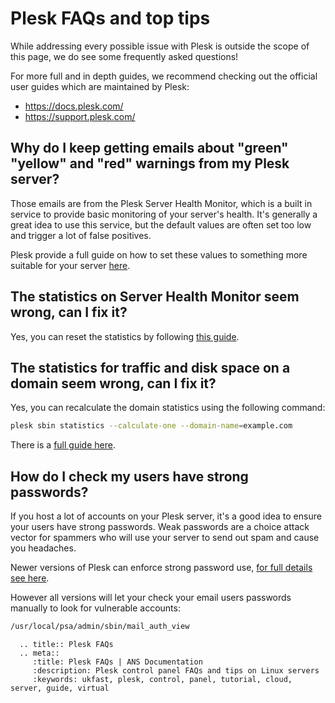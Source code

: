 # Plesk FAQs and top tips

While addressing every possible issue with Plesk is outside the scope of this page, we do see some frequently asked questions!

For more full and in depth guides, we recommend checking out the official user guides which are maintained by Plesk:

* <https://docs.plesk.com/>
* <https://support.plesk.com/>

## Why do I keep getting emails about "green" "yellow" and "red" warnings from my Plesk server?

Those emails are from the Plesk Server Health Monitor, which is a built in service to provide basic monitoring of your server's health. It's generally a great idea to use this service, but the default values are often set too low and trigger a lot of false positives.

Plesk provide a full guide on how to set these values to something more suitable for your server [here](https://docs.plesk.com/en-US/12.5/administrator-guide/statistics-and-monitoring/server-health-monitor.68886/).

## The statistics on Server Health Monitor seem wrong, can I fix it?

Yes, you can reset the statistics by following [this guide](https://support.plesk.com/hc/en-us/articles/360011108979-No-data-is-shown-in-the-charts-of-Advanced-Monitoring).

## The statistics for traffic and disk space on a domain seem wrong, can I fix it?

Yes, you can recalculate the domain statistics using the following command:

```bash
plesk sbin statistics --calculate-one --domain-name=example.com
```

There is a [full guide here](https://docs.plesk.com/en-US/onyx/cli-linux/using-command-line-utilities/statistics-calculating-statistics.78387/).

## How do I check my users have strong passwords?

If you host a lot of accounts on your Plesk server, it's a good idea to ensure your users have strong passwords. Weak passwords are a choice attack vector for spammers who will use your server to send out spam and cause you headaches.

Newer versions of Plesk can enforce strong password use, [for full details see here](https://docs.plesk.com/en-US/12.5/administrator-guide/plesk-administration/securing-plesk/setting-up-the-minimum-password-strength.71081/).

However all versions will let your check your email users passwords manually to look for vulnerable accounts:

```bash
/usr/local/psa/admin/sbin/mail_auth_view
```

```eval_rst
  .. title:: Plesk FAQs
  .. meta::
     :title: Plesk FAQs | ANS Documentation
     :description: Plesk control panel FAQs and tips on Linux servers
     :keywords: ukfast, plesk, control, panel, tutorial, cloud, server, guide, virtual
```